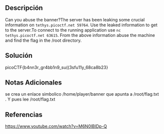 ## Descripción

Can you abuse the banner?The server has been leaking some crucial information on `tethys.picoctf.net 59764`. Use the leaked information to get to the server.To connect to the running application use `nc tethys.picoctf.net 63615`. From the above information abuse the machine and find the flag in the /root directory.
## Solución

picoCTF{b4nn3r_gr4bb1n9_su((3sfu11y_68ca8b23}
## Notas Adicionales

se crea un enlace simbolico /home/player/banner que apunta a /root/flag.txt . Y pues lee /root/flag.txt  
## Referencias
https://www.youtube.com/watch?v=M6N0IBIDp-Q
